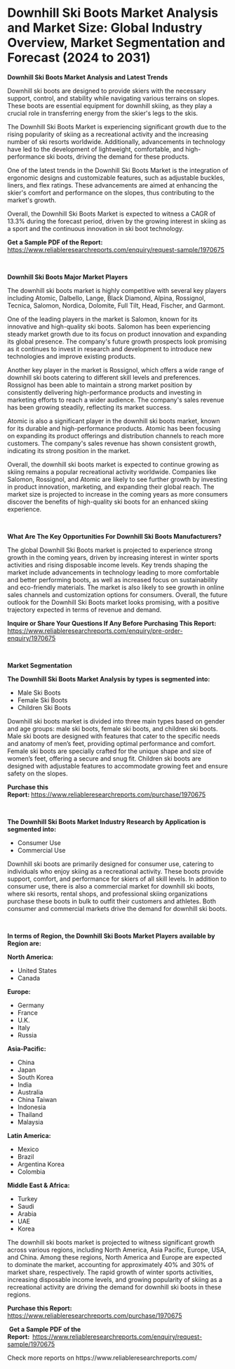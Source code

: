 <p><h1>Downhill Ski Boots Market Analysis and Market Size: Global Industry Overview, Market Segmentation and Forecast (2024 to 2031)</h1></p><p><strong>Downhill Ski Boots Market Analysis and Latest Trends</strong></p>
<p><p>Downhill ski boots are designed to provide skiers with the necessary support, control, and stability while navigating various terrains on slopes. These boots are essential equipment for downhill skiing, as they play a crucial role in transferring energy from the skier's legs to the skis.</p><p>The Downhill Ski Boots Market is experiencing significant growth due to the rising popularity of skiing as a recreational activity and the increasing number of ski resorts worldwide. Additionally, advancements in technology have led to the development of lightweight, comfortable, and high-performance ski boots, driving the demand for these products.</p><p>One of the latest trends in the Downhill Ski Boots Market is the integration of ergonomic designs and customizable features, such as adjustable buckles, liners, and flex ratings. These advancements are aimed at enhancing the skier's comfort and performance on the slopes, thus contributing to the market's growth.</p><p>Overall, the Downhill Ski Boots Market is expected to witness a CAGR of 13.3% during the forecast period, driven by the growing interest in skiing as a sport and the continuous innovation in ski boot technology.</p></p>
<p><strong>Get a Sample PDF of the Report:&nbsp;</strong> <a href="https://www.reliableresearchreports.com/enquiry/request-sample/1970675">https://www.reliableresearchreports.com/enquiry/request-sample/1970675</a></p>
<p>&nbsp;</p>
<p><strong>Downhill Ski Boots Major Market Players</strong></p>
<p><p>The downhill ski boots market is highly competitive with several key players including Atomic, Dalbello, Lange, Black Diamond, Alpina, Rossignol, Tecnica, Salomon, Nordica, Dolomite, Full Tilt, Head, Fischer, and Garmont. </p><p>One of the leading players in the market is Salomon, known for its innovative and high-quality ski boots. Salomon has been experiencing steady market growth due to its focus on product innovation and expanding its global presence. The company's future growth prospects look promising as it continues to invest in research and development to introduce new technologies and improve existing products.</p><p>Another key player in the market is Rossignol, which offers a wide range of downhill ski boots catering to different skill levels and preferences. Rossignol has been able to maintain a strong market position by consistently delivering high-performance products and investing in marketing efforts to reach a wider audience. The company's sales revenue has been growing steadily, reflecting its market success.</p><p>Atomic is also a significant player in the downhill ski boots market, known for its durable and high-performance products. Atomic has been focusing on expanding its product offerings and distribution channels to reach more customers. The company's sales revenue has shown consistent growth, indicating its strong position in the market.</p><p>Overall, the downhill ski boots market is expected to continue growing as skiing remains a popular recreational activity worldwide. Companies like Salomon, Rossignol, and Atomic are likely to see further growth by investing in product innovation, marketing, and expanding their global reach. The market size is projected to increase in the coming years as more consumers discover the benefits of high-quality ski boots for an enhanced skiing experience.</p></p>
<p>&nbsp;</p>
<p><strong>What Are The Key Opportunities For Downhill Ski Boots Manufacturers?</strong></p>
<p><p>The global Downhill Ski Boots market is projected to experience strong growth in the coming years, driven by increasing interest in winter sports activities and rising disposable income levels. Key trends shaping the market include advancements in technology leading to more comfortable and better performing boots, as well as increased focus on sustainability and eco-friendly materials. The market is also likely to see growth in online sales channels and customization options for consumers. Overall, the future outlook for the Downhill Ski Boots market looks promising, with a positive trajectory expected in terms of revenue and demand.</p></p>
<p><strong>Inquire or Share Your Questions If Any Before Purchasing This Report:</strong> <a href="https://www.reliableresearchreports.com/enquiry/pre-order-enquiry/1970675">https://www.reliableresearchreports.com/enquiry/pre-order-enquiry/1970675</a></p>
<p>&nbsp;</p>
<p><strong>Market Segmentation</strong></p>
<p><strong>The Downhill Ski Boots Market Analysis by types is segmented into:</strong></p>
<p><ul><li>Male Ski Boots</li><li>Female Ski Boots</li><li>Children Ski Boots</li></ul></p>
<p><p>Downhill ski boots market is divided into three main types based on gender and age groups: male ski boots, female ski boots, and children ski boots. Male ski boots are designed with features that cater to the specific needs and anatomy of men’s feet, providing optimal performance and comfort. Female ski boots are specially crafted for the unique shape and size of women’s feet, offering a secure and snug fit. Children ski boots are designed with adjustable features to accommodate growing feet and ensure safety on the slopes.</p></p>
<p><strong>Purchase this Report:&nbsp;</strong><a href="https://www.reliableresearchreports.com/purchase/1970675">https://www.reliableresearchreports.com/purchase/1970675</a></p>
<p>&nbsp;</p>
<p><strong>The Downhill Ski Boots Market Industry Research by Application is segmented into:</strong></p>
<p><ul><li>Consumer Use</li><li>Commercial Use</li></ul></p>
<p><p>Downhill ski boots are primarily designed for consumer use, catering to individuals who enjoy skiing as a recreational activity. These boots provide support, comfort, and performance for skiers of all skill levels. In addition to consumer use, there is also a commercial market for downhill ski boots, where ski resorts, rental shops, and professional skiing organizations purchase these boots in bulk to outfit their customers and athletes. Both consumer and commercial markets drive the demand for downhill ski boots.</p></p>
<p>&nbsp;</p>
<p><strong>In terms of Region, the Downhill Ski Boots Market Players available by Region are:</strong></p>
<p>
    <p> <strong> North America: </strong>
        <ul>
            <li>United States</li>
            <li>Canada</li>
        </ul>
        </p> 
    <p> <strong> Europe: </strong>
        <ul>
            <li>Germany</li>
            <li>France</li>
            <li>U.K.</li>
            <li>Italy</li>
            <li>Russia</li>
        </ul>
        </p> 
    <p> <strong> Asia-Pacific: </strong>
        <ul>
            <li>China</li>
            <li>Japan</li>
            <li>South Korea</li>
            <li>India</li>
            <li>Australia</li>
            <li>China Taiwan</li>
            <li>Indonesia</li>
            <li>Thailand</li>
            <li>Malaysia</li>
        </ul>
        </p> 
    <p> <strong> Latin America: </strong>
        <ul>
            <li>Mexico</li>
            <li>Brazil</li>
            <li>Argentina Korea</li>
            <li>Colombia</li>
        </ul>
        </p> 
    <p> <strong> Middle East & Africa: </strong>
        <ul>
            <li>Turkey</li>
            <li>Saudi</li>
            <li>Arabia</li>
            <li>UAE</li>
            <li>Korea</li>
        </ul>
    </p>
    </p>
<p><p>The downhill ski boots market is projected to witness significant growth across various regions, including North America, Asia Pacific, Europe, USA, and China. Among these regions, North America and Europe are expected to dominate the market, accounting for approximately 40% and 30% of market share, respectively. The rapid growth of winter sports activities, increasing disposable income levels, and growing popularity of skiing as a recreational activity are driving the demand for downhill ski boots in these regions.</p></p>
<p><strong>Purchase this Report: </strong><a href="https://www.reliableresearchreports.com/purchase/1970675">https://www.reliableresearchreports.com/purchase/1970675</a></p>
<p>&nbsp;<strong>Get a Sample PDF of the Report:&nbsp;&nbsp;</strong><a href="https://www.reliableresearchreports.com/enquiry/request-sample/1970675">https://www.reliableresearchreports.com/enquiry/request-sample/1970675</a></p>
<p><strong></strong></p>
<p>Check more reports on https://www.reliableresearchreports.com/</p>